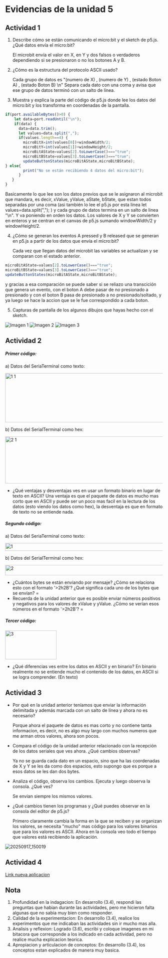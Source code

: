
# Evidencias de la unidad 5

## Actividad 1

1. Describe cómo se están comunicando el micro:bit y el sketch de p5.js. ¿Qué datos envía el micro:bit?
   
    El microbit envía el valor en X, en Y y dos falsos o verdaderos dependiendo si se presionaron o no los botones A y B.
   
2. ¿Cómo es la estructura del protocolo ASCII usado?
   
    Cada grupo de datos es "(numero de X) , (numero de Y) , (estado Boton A) , (estado Boton B) \n"
Separa cada dato con una coma y avisa que ese grupo de datos terminó con un salto de línea.

3. Muestra y explica la parte del código de p5.js donde lee los datos del micro:bit y los transforma en coordenadas de la pantalla.
   
```js
if(port.availableBytes()>0) {
    let data=port.readUntil("\n");
    if(data) {
      data=data.trim();
      let values=data.split(",");
      if(values.length==4) {
        microBitX=int(values[0])+windowWidth/2;
        microBitY=int(values[1])+windowHeight/2;
        microBitAState=values[2].toLowerCase()==="true";
        microBitBState=values[3].toLowerCase()==="true";
        updateButtonStates(microBitAState,microBitBState);      
} else{
        print("No se están recibiendo 4 datos del micro:bit");
      }    
   }  
}
```
   Basicamente lo que lee son los datos previos que se le asignaron al microbit que mandara, es decir, xValue, yValue, aState, bState, que estan todos separadas por una coma (asi también lo lee el p5.js por esta linea let values=data.split(","); ) y cada grupo de datos termina en un salto de linea "\n". Y va poniendo en orden los datos.
Los valores de X y Y se convierten en enteros y se centran en el canvas de p5.js sumando windowWidth/2 y windowHeight/2.  

4. ¿Cómo se generan los eventos A pressed y B released que se generan en p5.js a partir de los datos que envía el micro:bit?

    Cada vez que llegan datos del microbit las variables se actualizan y se comparan con el estado anterior.
```js
microBitAState=values[2].toLowerCase()==="true";
microBitBState=values[3].toLowerCase()==="true";
updateButtonStates(microBitAState,microBitBState);
```
   y gracias a esa comparación se puede saber si se reliazo una transcición que genera un evento, con el boton A debe pasar de no presionado a presionado y con el boton B pasa de presionado a no presionado/soltado, y ya luego se hace la accion que se le fue correspondido a cada boton.  
   
5. Capturas de pantalla de los algunos dibujos que hayas hecho con el sketch.  

 ![Imagen 1](https://github.com/user-attachments/assets/c482d4d1-a4c2-45ea-b27b-e2d9633f3733)
 ![Imagen 2](https://github.com/user-attachments/assets/a258a3ed-2186-45e3-95b1-a7202f9ab4ab)
 ![Imagen 3](https://github.com/user-attachments/assets/cc0ca0b1-7c4b-4f43-90ba-40394f2d4e37)

## Actividad 2 

##### Primer código:

a) Datos del SeriaTerminal como texto:  

<img width="880" height="157" alt="1 1" src="https://github.com/user-attachments/assets/e43b36b6-4ba1-49f3-93b1-c3889905720e" />  

b) Datos del SerialTerminal como hex:  

<img width="869" height="150" alt="2 1" src="https://github.com/user-attachments/assets/fa7fe49c-64fd-405c-99e3-9fe49b614bc6" />  

- ¿Qué ventajas y desventajas ves en usar un formato binario en lugar de texto en ASCII? 
    Una ventaja es que el paquete de datos es mucho mas corto que en ASCII y puede ser un poco mas facil en la lectura de los datos (esto viendo los datos como hex), la desventaja es que en formato de texto no se entiende nada.

##### Segundo código:

a) Datos del SeriaTerminal como texto:  

<img width="663" height="25" alt="1" src="https://github.com/user-attachments/assets/9a0508a7-480c-407b-b5a5-560b9bea9ddd" />  


b) Datos del SerialTerminal como hex:  

<img width="885" height="33" alt="2" src="https://github.com/user-attachments/assets/957b3eec-fc8c-453b-93bd-cd5780e095d7" />  


- ¿Cuántos bytes se están enviando por mensaje? ¿Cómo se relaciona esto con el formato '>2h2B'? ¿Qué significa cada uno de los bytes que se envían?
=  
- Recuerda de la unidad anterior que es posible enviar números positivos y negativos para los valores de xValue y yValue. ¿Cómo se verían esos números en el formato '>2h2B'?
= 
##### Tercer código:
<img width="164" height="92" alt="3" src="https://github.com/user-attachments/assets/718190a6-c25e-4177-ac71-98405d317380" />  

- ¿Qué diferencias ves entre los datos en ASCII y en binario?
    En binario realmente no se entiende mucho el contenido de los datos, en ASCII si se logra comprender. (En texto)

## Actividad 3

- Por qué en la unidad anterior teníamos que enviar la información delimitada y además marcada con un salto de línea y ahora no es necesario?
  
    Porque ahora el paquete de datos es mas corto y no contiene tanta informacion, es decir, no es algo muy largo con muchos numeros que me arman otros valores, ahora son pocos.

- Compara el código de la unidad anterior relacionado con la recepción de los datos seriales que ves ahora. ¿Qué cambios observas?
   
    Ya no se guarda cada dato en un espacio, sino que ha las coordenadas de X y Y se les da como dos espacios, esto supongo que es porque a esos datos se les dan dos bytes.

- Analiza el código, observa los cambios. Ejecuta y luego observa la consola. ¿Qué ves?
   
    Se envian siempre los mismos valores.

- ¿Qué cambios tienen los programas y ¿Qué puedes observar en la consola del editor de p5.js?
   
    Primero claramente cambia la forma en la que se reciben y se organizan los valores, se necesita "mucho" mas código para los valores binarios que para los valores es ASCII.
Ahora en la consola veo todo el tiempo que valores está recibiendo la aplicación.

![20250917_150019](https://github.com/user-attachments/assets/a204aa5c-4c3f-4d9a-a3a0-74aedbfcc8af)

## Actividad 4

[Link nueva aplicacion](https://editor.p5js.org/mariflorez06/sketches/AfCMq7qva)

## Nota
1. Profundidad en la indagacion: En desarrollo (3.4), respondi las preguntas que habian durante las actividades, pero me hicieron falta algunas que no sabia muy bien como responder.
2. Calidad de la experimentacion: En desarrollo (3.4), realice los experimentos que me indicaban las actividades sin ir mucho mas alla.
3. Analisis y reflexion: Logrado (3.6), escribi y coloque imagenes en mi bitacora que corresponde a los indicado en cada actividad, pero no realice mucha explicacion teorica.
4. Apropiacion y articulacion de conceptos: En desarrollo (3.4), los conceptos estan explicados de manera muy basica.



